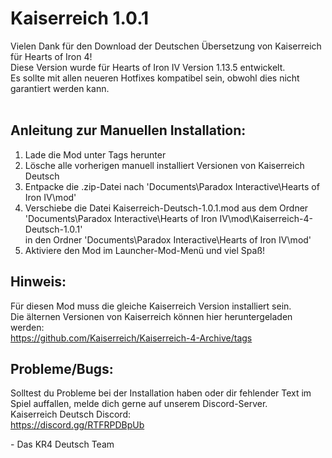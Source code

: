 # Kaiserreich 1.0.1

Vielen Dank für den Download der Deutschen Übersetzung von Kaiserreich für Hearts of Iron 4!<br>
Diese Version wurde für Hearts of Iron IV Version 1.13.5 entwickelt.<br>
Es sollte mit allen neueren Hotfixes kompatibel sein, obwohl dies nicht garantiert werden kann.<br><br>

## Anleitung zur Manuellen Installation:

1. Lade die Mod unter Tags herunter
2. Lösche alle vorherigen manuell installiert Versionen von Kaiserreich Deutsch
3. Entpacke die .zip-Datei nach 'Documents\Paradox Interactive\Hearts of Iron IV\mod'
4. Verschiebe die Datei Kaiserreich-Deutsch-1.0.1.mod aus dem Ordner 'Documents\Paradox Interactive\Hearts of Iron IV\mod\Kaiserreich-4-Deutsch-1.0.1'<br>
   in den Ordner 'Documents\Paradox Interactive\Hearts of Iron IV\mod'
5. Aktiviere den Mod im Launcher-Mod-Menü und viel Spaß!

## Hinweis:

Für diesen Mod muss die gleiche Kaiserreich Version installiert sein.<br>
Die älternen Versionen von Kaiserreich können hier heruntergeladen werden:<br>
https://github.com/Kaiserreich/Kaiserreich-4-Archive/tags<br>

## Probleme/Bugs:

Solltest du Probleme bei der Installation haben oder dir fehlender Text im Spiel auffallen, melde dich gerne auf unserem Discord-Server.<br>
Kaiserreich Deutsch Discord:<br>
https://discord.gg/RTFRPDBpUb<br>

\- Das KR4 Deutsch Team